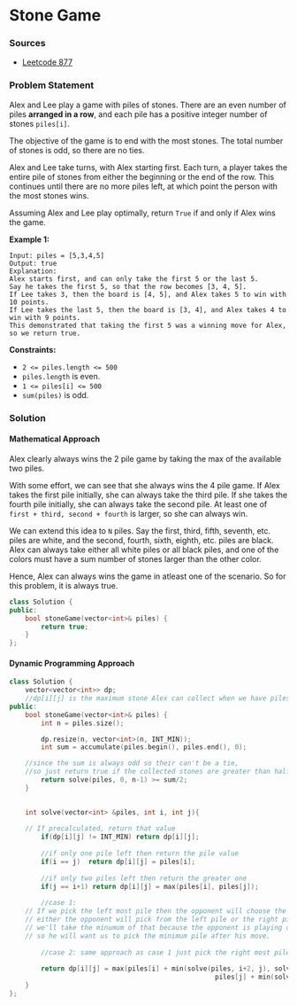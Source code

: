 # Stone Game

### Sources

* [Leetcode 877](https://leetcode.com/problems/stone-game/)

### Problem Statement

Alex and Lee play a game with piles of stones.  There are an even number of piles **arranged in a row**, and each pile has a positive integer number of stones `piles[i]`.

The objective of the game is to end with the most stones.  The total number of stones is odd, so there are no ties.

Alex and Lee take turns, with Alex starting first.  Each turn, a player takes the entire pile of stones from either the beginning or the end of the row.  This continues until there are no more piles left, at which point the person with the most stones wins.

Assuming Alex and Lee play optimally, return `True` if and only if Alex wins the game.

**Example 1:**

```text
Input: piles = [5,3,4,5]
Output: true
Explanation: 
Alex starts first, and can only take the first 5 or the last 5.
Say he takes the first 5, so that the row becomes [3, 4, 5].
If Lee takes 3, then the board is [4, 5], and Alex takes 5 to win with 10 points.
If Lee takes the last 5, then the board is [3, 4], and Alex takes 4 to win with 9 points.
This demonstrated that taking the first 5 was a winning move for Alex, so we return true.
```

**Constraints:**

* `2 <= piles.length <= 500`
* `piles.length` is even.
* `1 <= piles[i] <= 500`
* `sum(piles)` is odd.

### Solution

#### Mathematical Approach

Alex clearly always wins the 2 pile game by taking the max of the available two piles.

 With some effort, we can see that she always wins the 4 pile game. If Alex takes the first pile initially, she can always take the third pile. If she takes the fourth pile initially, she can always take the second pile. At least one of `first + third, second + fourth` is larger, so she can always win.

We can extend this idea to `N` piles. Say the first, third, fifth, seventh, etc. piles are white, and the second, fourth, sixth, eighth, etc. piles are black. Alex can always take either all white piles or all black piles, and one of the colors must have a sum number of stones larger than the other color.

Hence, Alex can always wins the game in atleast one of the scenario. So for this problem, it is always true.

```cpp
class Solution {
public:
    bool stoneGame(vector<int>& piles) {
        return true;
    }
};
```

#### Dynamic Programming Approach



```cpp
class Solution {
    vector<vector<int>> dp;
    //dp[i][j] is the maximum stone Alex can collect when we have piles i to piles j
public:
	bool stoneGame(vector<int>& piles) {
		int n = piles.size();

		dp.resize(n, vector<int>(n, INT_MIN));
		int sum = accumulate(piles.begin(), piles.end(), 0);

    //since the sum is always odd so their can't be a tie,
    //so just return true if the collected stones are greater than half of the stones
		return solve(piles, 0, n-1) >= sum/2;
	}

	
	int solve(vector<int> &piles, int i, int j){
        
    // If precalculated, return that value
		if(dp[i][j] != INT_MIN) return dp[i][j];
		
		//if only one pile left then return the pile value
		if(i == j)  return dp[i][j] = piles[i];
		
		//if only two piles left then return the greater one
		if(j == i+1) return dp[i][j] = max(piles[i], piles[j]);
	
		//case 1: 
    // If we pick the left most pile then the opponent will choose the optimal pile after our move 
    // either the opponent will pick from the left pile or the right pile and 
    // we'll take the minumum of that because the opponent is playing optimal too
    // so he will want us to pick the minimum pile after his move.
		
		//case 2: same approach as case 1 just pick the right most pile
		
		return dp[i][j] = max(piles[i] + min(solve(piles, i+2, j), solve(piles, i+1, j-1)),                                       
													piles[j] + min(solve(piles, i, j-2), solve(piles, i+1, j-1)));
	}
};
```

